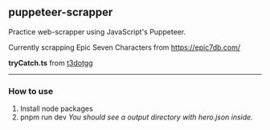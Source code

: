 ## puppeteer-scrapper

Practice web-scrapper using JavaScript's Puppeteer.

Currently scrapping Epic Seven Characters from https://epic7db.com/

**tryCatch.ts** from [t3dotgg](https://github.com/t3dotgg/theo-pager/blob/7aee7664a246b291d873ea471431fa962af113f1/src/shared/trycatch.ts#L15)

---

### How to use

1. Install node packages
2. pnpm run dev
   _You should see a output directory with hero.json inside._
